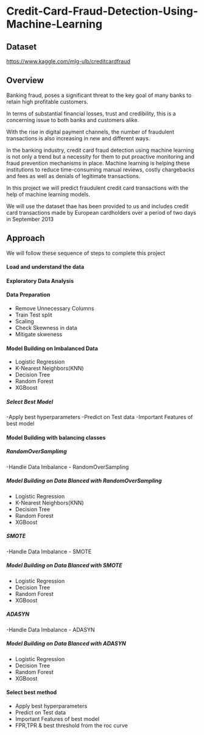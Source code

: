 # Credit-Card-Fraud-Detection-Using-Machine-Learning
## Dataset
https://www.kaggle.com/mlg-ulb/creditcardfraud

## Overview
Banking fraud, poses a significant threat to the key goal of many banks to retain high profitable customers.

In terms of substantial financial losses, trust and credibility, this is a concerning issue to both banks and customers alike.

With the rise in digital payment channels, the number of fraudulent transactions is also increasing in new and different ways.

In the banking industry, credit card fraud detection using machine learning is not only a trend but a necessity for them to put proactive monitoring and fraud prevention mechanisms in place. Machine learning is helping these institutions to reduce time-consuming manual reviews, costly chargebacks and fees as well as denials of legitimate transactions.

In this project we will predict fraudulent credit card transactions with the help of machine learning models.

We will use the dataset thae has been provided to us and includes credit card transactions made by European cardholders over a period of two days in September 2013


## Approach
We will follow these sequence of steps to complete this project

#### Load and understand the data

#### Exploratory Data Analysis

#### Data Preparation

 - Remove Unnecessary Columns
 - Train Test split
 - Scaling
 - Check Skewness in data
 - Mitigate skweness 

#### Model Building on Imbalanced Data

 - Logistic Regression
 - K-Nearest Neighbors(KNN)
 - Decision Tree
 - Random Forest
 - XGBoost
 ##### Select Best Model
 -Apply best hyperparameters
 -Predict on Test data
 -Important Features of best model
         
#### Model Building with balancing classes

##### RandomOverSamplimg
 -Handle Data Imbalance - RandomOverSampling
 
##### Model Building on Data Blanced with RandomOverSampling
 - Logistic Regression
 - K-Nearest Neighbors(KNN)
 - Decision Tree
 - Random Forest
 - XGBoost
##### SMOTE
-Handle Data Imbalance - SMOTE
##### Model Building on Data Blanced with SMOTE
- Logistic Regression
- Decision Tree
- Random Forest
- XGBoost

##### ADASYN
-Handle Data Imbalance - ADASYN

##### Model Building on Data Blanced with ADASYN
- Logistic Regression
- Decision Tree
- Random Forest
- XGBoost

#### Select best method

 - Apply best hyperparameters
 - Predict on Test data
 - Important Features of best model
 - FPR,TPR & best threshold from the roc curve
